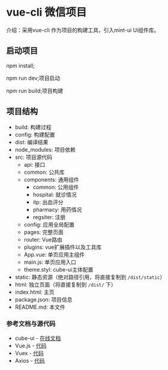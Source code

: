# vue-cli 微信项目
  介绍：采用vue-cli 作为项目的构建工具，引入mint-ui Ui组件库。

## 启动项目
  npm install;

  npm run dev;项目启动

  npm run build;项目构建


## 项目结构

- build: 构建过程
- config: 构建配置
- dist: 编译结果
- node_modules: 项目依赖
- src: 项目源代码
  - api: 接口
  - common: 公共库
  - components: 通用组件
    - common: 公用组件
    - hospital: 就诊情况
    - itp: 出血评分
    - pharmacy: 用药情况
    - regsiter: 注册
  - config: 应用全局配置
  - pages: 完整页面
  - router: Vue路由
  - plugins: vue扩展插件以及工具库
  - App.vue: 单页应用主组件
  - main.js: 单页应用入口
  - theme.styl: cube-ui主体配置
- static: 静态资源（绝对路径引用，将直接复制到 `/dist/static`）
- html: 独立页面（将直接复制到 `/dist/` 下）
- index.html: 主页
- package.json: 项目信息
- README.md: 本文件


### 参考文档与源代码

- cube-ui - [在线文档](https://didi.github.io/cube-ui/#/en-US)
- Vue.js - [代码](https://github.com/vuejs/vue)
- Vuex - [代码](https://github.com/vuejs/vuex)
- Axios - [代码](https://github.com/mzabriskie/axios)
